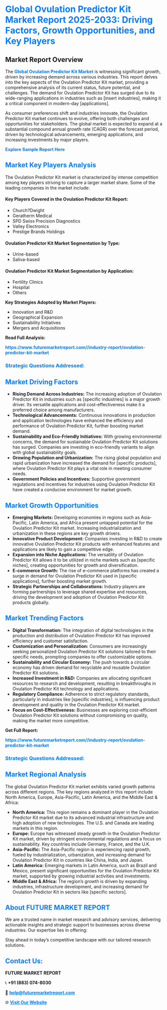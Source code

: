 <h1 style="color: #007BFF;">Global Ovulation Predictor Kit Market Report 2025-2033: Driving Factors, Growth Opportunities, and Key Players</h1>

<section id="overview">
<h2>Market Report Overview</h2>
<p>The <a href="https://www.futuremarketreport.com//industry-report/ovulation-predictor-kit-market" style="color: #007BFF; text-decoration: none;"><strong>Global Ovulation Predictor Kit Market</strong></a> is witnessing significant growth, driven by increasing demand across various industries. This report delves into the key aspects of the Ovulation Predictor Kit market, providing a comprehensive analysis of its current status, future potential, and challenges. The demand for Ovulation Predictor Kit has surged due to its wide-ranging applications in industries such as [insert industries], making it a critical component in modern-day [applications].</p>
<p>As consumer preferences shift and industries innovate, the Ovulation Predictor Kit market continues to evolve, offering both challenges and opportunities for stakeholders. The global market is expected to expand at a substantial compound annual growth rate (CAGR) over the forecast period, driven by technological advancements, emerging applications, and increasing investments by major players.</p>
</section>

<section id="overview">
<p><a href="https://www.futuremarketreport.com//request-sample/reportId=77522" style="color: #007BFF; text-decoration: none;"><strong>Explore Sample Report Here</strong></a></p>
</section>

<section id="key-players">
<h2 style="color: #007BFF;">Market Key Players Analysis</h2>
<p>The Ovulation Predictor Kit market is characterized by intense competition among key players striving to capture a larger market share. Some of the leading companies in the market include:</p>
<h4>Key Players Covered in the Ovulation Predictor Kit Report:</h4>
<ul><li>Church?Dwight</li><li>Geratherm Medical</li><li>SPD Swiss Precision Diagnostics</li><li>Valley Electronics</li><li>Prestige Brands Holdings</li></ul>
<h4>Ovulation Predictor Kit Market Segmentation by Type:</h4>
<ul><li>Urine-based</li><li>Saliva-based</li></ul>

<h4>Ovulation Predictor Kit Market Segmentation by Application:</h4>
<ul><li>Fertility Clinics</li><li>Hospital</li><li>Others</li></ul>
<p><strong>Key Strategies Adopted by Market Players:</strong></p>
<ul>
<li>Innovation and R&D</li>
<li>Geographical Expansion</li>
<li>Sustainability Initiatives</li>
<li>Mergers and Acquisitions</li>
</ul>
</section>

<section>
<p><strong>Read Full Analysis: </strong></p><a href="https://www.futuremarketreport.com//industry-report/ovulation-predictor-kit-market" style="color: #007BFF; text-decoration: none;"><strong>https://www.futuremarketreport.com//industry-report/ovulation-predictor-kit-market</strong></a>
<h3 style="color: #007BFF;">Strategic Questions Addressed:</h3>
</section>

<section id="driving-factors">
<h2 style="color: #007BFF;">Market Driving Factors</h2>
<ul>
<li><strong>Rising Demand Across Industries:</strong> The increasing adoption of Ovulation Predictor Kit in industries such as [specific industries] is a major growth driver. Its versatile applications and cost-effectiveness make it a preferred choice among manufacturers.</li>
<li><strong>Technological Advancements:</strong> Continuous innovations in production and application technologies have enhanced the efficiency and performance of Ovulation Predictor Kit, further boosting market demand.</li>
<li><strong>Sustainability and Eco-Friendly Initiatives:</strong> With growing environmental concerns, the demand for sustainable Ovulation Predictor Kit solutions has surged. Companies are investing in eco-friendly variants to align with global sustainability goals.</li>
<li><strong>Growing Population and Urbanization:</strong> The rising global population and rapid urbanization have increased the demand for [specific products], where Ovulation Predictor Kit plays a vital role in meeting consumer needs.</li>
<li><strong>Government Policies and Incentives:</strong> Supportive government regulations and incentives for industries using Ovulation Predictor Kit have created a conducive environment for market growth.</li>
</ul>
</section>

<section id="growth-opportunities">
<h2 style="color: #007BFF;">Market Growth Opportunities</h2>
<ul>
<li><strong>Emerging Markets:</strong> Developing economies in regions such as Asia-Pacific, Latin America, and Africa present untapped potential for the Ovulation Predictor Kit market. Increasing industrialization and urbanization in these regions are key growth drivers.</li>
<li><strong>Innovative Product Development:</strong> Companies investing in R&D to create innovative Ovulation Predictor Kit products with enhanced features and applications are likely to gain a competitive edge.</li>
<li><strong>Expansion into Niche Applications:</strong> The versatility of Ovulation Predictor Kit allows it to be utilized in niche markets such as [specific niches], creating opportunities for growth and diversification.</li>
<li><strong>E-commerce Growth:</strong> The rise of e-commerce platforms has created a surge in demand for Ovulation Predictor Kit used in [specific applications], further boosting market growth.</li>
<li><strong>Strategic Partnerships and Collaborations:</strong> Industry players are forming partnerships to leverage shared expertise and resources, driving the development and adoption of Ovulation Predictor Kit products globally.</li>
</ul>
</section>

<section id="trending-factors">
<h2 style="color: #007BFF;">Market Trending Factors</h2>
<ul>
<li><strong>Digital Transformation:</strong> The integration of digital technologies in the production and distribution of Ovulation Predictor Kit has improved efficiency and customer satisfaction.</li>
<li><strong>Customization and Personalization:</strong> Consumers are increasingly seeking personalized Ovulation Predictor Kit solutions tailored to their specific needs, prompting companies to offer customizable options.</li>
<li><strong>Sustainability and Circular Economy:</strong> The push towards a circular economy has driven demand for recyclable and reusable Ovulation Predictor Kit solutions.</li>
<li><strong>Increased Investment in R&D:</strong> Companies are allocating significant resources to research and development, resulting in breakthroughs in Ovulation Predictor Kit technology and applications.</li>
<li><strong>Regulatory Compliance:</strong> Adherence to strict regulatory standards, particularly in industries like [specific industries], is influencing product development and quality in the Ovulation Predictor Kit market.</li>
<li><strong>Focus on Cost-Effectiveness:</strong> Businesses are exploring cost-efficient Ovulation Predictor Kit solutions without compromising on quality, making the market more competitive.</li>
</ul>
</section>

<section>
<p><strong>Get Full Report: </strong></p><a href="https://www.futuremarketreport.com//industry-report/ovulation-predictor-kit-market" style="color: #007BFF; text-decoration: none;"><strong>https://www.futuremarketreport.com//industry-report/ovulation-predictor-kit-market</strong></a>
<h3 style="color: #007BFF;">Strategic Questions Addressed:</h3>
</section>


<section id="regional-analysis">
<h2 style="color: #007BFF;">Market Regional Analysis</h2>
<p>The global Ovulation Predictor Kit market exhibits varied growth patterns across different regions. The key regions analyzed in this report include North America, Europe, Asia-Pacific, Latin America, and the Middle East & Africa:</p>
<ul>
<li><strong>North America:</strong> This region remains a dominant player in the Ovulation Predictor Kit market due to its advanced industrial infrastructure and high adoption of new technologies. The U.S. and Canada are leading markets in this region.</li>
<li><strong>Europe:</strong> Europe has witnessed steady growth in the Ovulation Predictor Kit market, driven by stringent environmental regulations and a focus on sustainability. Key countries include Germany, France, and the U.K.</li>
<li><strong>Asia-Pacific:</strong> The Asia-Pacific region is experiencing rapid growth, fueled by industrialization, urbanization, and increasing demand for Ovulation Predictor Kit in countries like China, India, and Japan.</li>
<li><strong>Latin America:</strong> Emerging markets in Latin America, such as Brazil and Mexico, present significant opportunities for the Ovulation Predictor Kit market, supported by growing industrial activities and investments.</li>
<li><strong>Middle East & Africa:</strong> The region’s growth is driven by expanding industries, infrastructure development, and increasing demand for Ovulation Predictor Kit in sectors like [specific sectors].</li>
</ul>
</section>

<footer>
<h2 style="color: #007BFF;">About FUTURE MARKET REPORT</h2>
<p>We are a trusted name in market research and advisory services, delivering actionable insights and strategic support to businesses across diverse industries. Our expertise lies in offering:</p>

<p>Stay ahead in today’s competitive landscape with our tailored research solutions.</p>

<h2 style="color: #007BFF;">Contact Us:</h2>
<p><strong>FUTURE MARKET REPORT</strong></p>
<p>📞 <strong>+91 (883) 074-8030</strong></p>
<p>📧 <strong><a href="mailto:help@futuremarketreport.com" style="color: #007BFF;">help@futuremarketreport.com</a></strong></p>
<p>🌐 <strong><a href="https://www.futuremarketreport.com/" style="color: #007BFF;">Visit Our Website</a></strong></p>
</footer>